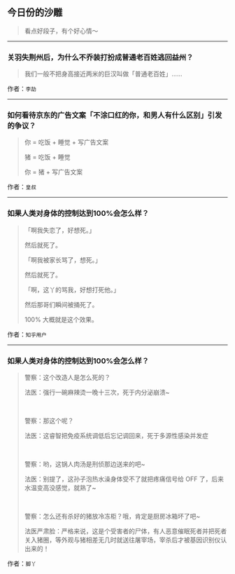 ## 今日份的沙雕

> 看点好段子，有个好心情～


 
---

### 关羽失荆州后，为什么不乔装打扮成普通老百姓逃回益州？

> 我们一般不把身高接近两米的巨汉叫做「普通老百姓」……


作者：`李劼`

---

### 如何看待京东的广告文案「不涂口红的你，和男人有什么区别」引发的争议？

> 你 = 吃饭 + 睡觉 + 写广告文案
> 
> 猪 = 吃饭 + 睡觉
> 
> 你 = 猪 + 写广告文案


作者：`皇叔`

---

### 如果人类对身体的控制达到100%会怎么样？

> 「啊我失恋了，好想死。」
> 
> 然后就死了。
> 
> 「啊我被家长骂了，想死。」
> 
> 然后就死了。
> 
> 「啊，这丫的骂我，好想打死他。」
> 
> 然后那哥们瞬间被捅死了。
> 
> 100% 大概就是这个效果。


作者：`知乎用户`

---

### 如果人类对身体的控制达到100%会怎么样？

> 警察：这个改造人是怎么死的？
> 
> 法医：强行一碗麻辣烫一晚十三次，死于内分泌崩溃~
> 
>  
> 
> 警察：那这个呢？
> 
> 法医：这睿智把免疫系统调低后忘记调回来，死于多源性感染并发症
> 
>  
> 
> 警察：哟，这锅人肉汤是刑侦那边送来的吧~
> 
> 法医：别提了，这孙子泡热水澡身体受不了就把疼痛信号给 OFF 了，后来水温变高没感觉，就熟了~
> 
>  
> 
> 警察：怎么还有杀好的猪放冷冻柜？哦，肯定是厨房冰箱坏了吧~
> 
> 法医严肃脸：严格来说，这是个受害者的尸体，有人恶意催眠死者并把死者关入猪圈，等外观与猪相差无几时就送往屠宰场，宰杀后才被基因识别仪认出来的！


作者：`脚丫`